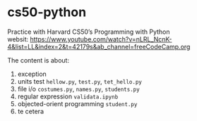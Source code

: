 # cs50-python
Practice with Harvard CS50’s Programming with Python  
websit: https://www.youtube.com/watch?v=nLRL_NcnK-4&list=LL&index=2&t=42179s&ab_channel=freeCodeCamp.org

The content is about: 
  1. exception
  2. units test `hellow.py`, `test.py`, `tet_hello.py`
  3. file i/o `costumes.py`, `names.py`, `students.py`
  4. regular expression `validata.ipynb`
  5. objected-orient programming `student.py`
  6. te cetera

